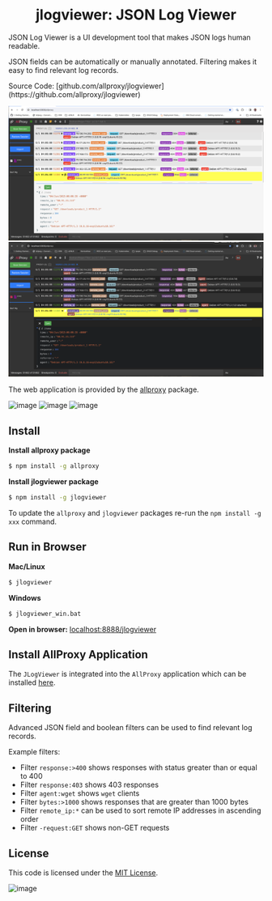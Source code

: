 <h1 align="center" style="border-bottom: none;">jlogviewer: JSON Log Viewer</h1>
JSON Log Viewer is a UI development tool that makes JSON logs human readable.
<p></p>
JSON fields can be automatically or manually annotated.  Filtering makes it easy to find relevant log records.
<p></p>
Source Code: [github.com/allproxy/jlogviewer](https://github.com/allproxy/jlogviewer)
<p></p>

![Alt text](image-4.png)
![Alt text](image-3.png)

The web application is provided by the [allproxy](https://github.com/allproxy/allproxy) package.
<p></p>

![image](https://img.shields.io/badge/mac%20os-000000?style=for-the-badge&logo=apple&logoColor=white)
![image](https://img.shields.io/badge/Linux-FCC624?style=for-the-badge&logo=linux&logoColor=black)
![image](https://img.shields.io/badge/Windows-0078D6?style=for-the-badge&logo=windows&logoColor=white)

## Install

**Install allproxy package**
```sh
$ npm install -g allproxy
```

**Install jlogviewer package**
```sh
$ npm install -g jlogviewer
```

To update the `allproxy` and `jlogviewer` packages re-run the `npm install -g xxx` command.

## Run in Browser
**Mac/Linux**
```sh
$ jlogviewer
```

**Windows**
```sh
$ jlogviewer_win.bat
```

**Open in browser:**
[localhost:8888/jlogviewer](http://localhost:8888/jlogviewer)

## Install AllProxy Application

The `JLogViewer` is integrated into the `AllProxy` application which can be installed [here](https://github.com/allproxy/allproxy/releases/).

## Filtering

Advanced JSON field and boolean filters can be used to find relevant log records.

Example filters:
* Filter `response:>400` shows responses with status greater than or equal to 400
* Filter `response:403` shows 403 responses
* Filter `agent:wget` shows `wget` clients
* Filter `bytes:>1000` shows responses that are greater than 1000 bytes
* Filter `remote_ip:*` can be used to sort remote IP addresses in ascending order
* Filter `-request:GET` shows non-GET requests

## License

This code is licensed under the [MIT License](https://opensource.org/licenses/MIT).

![image](https://img.shields.io/badge/Node.js-43853D?style=for-the-badge&logo=node.js&logoColor=white)

